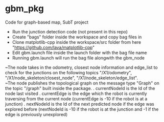 # gbm_pkg
Code for graph-based map, SubT project

- Run the junction detection code (not present in this repo)
- Create "bags" folder inside the workspace and copy bag files in
- Clone matplotlib-cpp inside the workspace/src folder from here "https://github.com/lava/matplotlib-cpp"
- Edit gbm.launch file inside the launch folder with the bag file name
- Running gbm.launch will run the bag file alongwith the gbm_node

~The node takes in the odometry, closest node information and edge_list to check for the junctions on the following topics "/X1/odometry", "/X1/node_skeleton/closest_node", "/X1/node_skeleton/edge_list".   
~The node publishes the topological graph on the message type "Graph" on the topic "/graph" built inside the package.
	. currentNodeId is the Id of the node last visited
	. currentEdge is the edge which the robot is currently traversing from the current node (currentEdge is -10 if the robot is at a junction)
	. nextNodeId is the Id of the next predicted node if the edge was explored before (nextNodeId is -10 if the robot is at the junction and -1 if the edge is previously unexplored)
